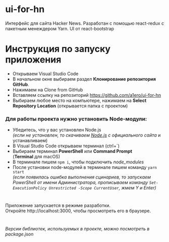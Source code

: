 # ui-for-hn

Интерфейс для сайта Hacker News. Разработан с помощью react-redux с пакетным менеждером Yarn.
UI от react-bootstrap

# Инструкция по запуску приложения

- Открываем Visual Studio Code  
- В начальном окне выбираем раздел **Клонирование репозитория GitHub**.  
- Нажимаем на Clone from GitHub  
- Вставляем ссылку на репозиторий https://github.com/a1ero/ui-for-hn    
- Выбираем любое место на компьютере, нажимаем на **Select Repository Location** (открывается папка с проектом)

### Для работы проекта нужно установить Node-модули:
- Убедитесь, что у вас установлен Node.js  
*(если не установлен, то скачиваем [Node.js](https://nodejs.org/en/download/) с официального сайта*  и устанавливаем)
- В Visual Studio Code открываем терминал (ctrl+`)
- Выбираем терминал **PowerShell** или **Command Prompt**  
   (**Terminal** для macOS)
- В терминале пишем `npm i`, чтобы подключить *node_modules*
- После установки node-модулей в терминале пишем команду `yarn start`  
 *(если появилась ошибка выполнения сцинариев, то запускаем PowerShell от имени Администратора, прописываем команду `Set-ExecutionPolicy Unrestricted -Scope CurrentUser`, жмем Y и Enter)*

#

Приложение запускается в режиме разработки.\
Откройте http://localhost:3000, чтобы просмотреть его в браузере.

#

_Версии библиотек, используемых в проекте, можно посмотреть в package.json_
